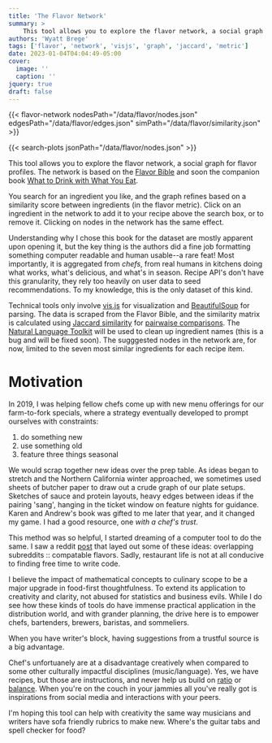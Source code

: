```yaml
---
title: 'The Flavor Network'
summary: >
    This tool allows you to explore the flavor network, a social graph for flavor profiles.  The network is based on the [Flavor Bible](https://karenandandrew.com/books/the-flavor-bible/) and soon the companion book [What to Drink with What You Eat](https://karenandandrew.com/books/what-to-drink-with-what-you-eat/).
authors: 'Wyatt Brege'
tags: ['flavor', 'network', 'visjs', 'graph', 'jaccard', 'metric']
date: 2023-01-04T04:04:49-05:00
cover:
  image: '' 
  caption: '' 
jquery: true
draft: false
---
```


{{< flavor-network 
  nodesPath="/data/flavor/nodes.json" 
  edgesPath="/data/flavor/edges.json"
  simPath="/data/flavor/similarity.json" >}}

{{< search-plots jsonPath="/data/flavor/nodes.json" >}}

This tool allows you to explore the flavor network, a social graph for flavor profiles.  The network is based on the [Flavor Bible](https://karenandandrew.com/books/the-flavor-bible/) and soon the companion book [What to Drink with What You Eat](https://karenandandrew.com/books/what-to-drink-with-what-you-eat/).

You search for an ingredient you like, and the graph refines based on a similarity score between ingredients (in the flavor metric).  Click on an ingredient in the network to add it to your recipe above the search box, or to remove it.  Clicking on nodes in the network has the same effect.

Understanding why I chose this book for the dataset are mostly apparent upon opening it, but the key thing is the authors did a fine job formatting something computer readable and human usable--a rare feat!  Most importantly, it is aggregated from *chefs*, from real humans in kitchens doing what works, what's delicious, and what's in season.  Recipe API's don't have this granularity, they rely too heavily on user data to seed recommendations.  To my knowledge, this is the only dataset of this kind.

Technical tools only involve [vis.js](https://visjs.org/) for visualization and [BeautifulSoup](https://www.crummy.com/software/BeautifulSoup/bs4/doc/) for parsing.  The data is scraped from the Flavor Bible, and the similarity matrix is calculated using [Jaccard similarity](https://en.wikipedia.org/wiki/Jaccard_index) for [pairwaise comparisons](https://en.wikipedia.org/wiki/Pairwise_comparison). The [Natural Language Toolkit](https://www.nltk.org/) will be used to clean up ingredient names (this is a bug and will be fixed soon).  The sugggested nodes in the network are, for now, limited to the seven most similar ingredients for each recipe item.  

# Motivation

In 2019, I was helping fellow chefs come up with new menu offerings for our farm-to-fork specials, where a strategy eventually developed to prompt ourselves with constraints:
1. do something new
2. use something old
3. feature three things seasonal

We would scrap together new ideas over the prep table.  As ideas began to stretch and the Northern California winter approached, we sometimes used sheets of butcher paper to draw out a crude graph of our plate setups.  Sketches of sauce and protein layouts, heavy edges between ideas if the pairing 'sang', hanging in the ticket window on feature nights for guidance. Karen and Andrew's book was gifted to me later that year, and it changed my game.  I had a good resource, one *with a chef's trust*.

This method was so helpful, I started dreaming of a computer tool to do the same. I saw a reddit [post](https://www.reddit.com/r/datasets/comments/3bxlg7/i_have_every_publicly_available_reddit_comment/) that layed out some of these ideas: overlapping subreddits :: compatable flavors.  Sadly, restaurant life is not at all conducive to finding free time to write code.

I believe the impact of mathematical concepts to culinary scope to be a major upgrade in food-first thoughtfulness.  To extend its application to creativity and clarity, not abused for statistics and business evils. While I do see how these kinds of tools do have immense practical application in the distribution world, and with grander planning, the drive here is to empower chefs, bartenders, brewers, baristas, and sommeliers.

When you have writer's block, having suggestions from a trustful source is a big advantage.

Chef's unfortuanely are at a disadvantage creatively when compared to some other culturally impactful disciplines (music/language).  Yes, we have recipes, but those are instructions, and never help us build on [ratio](https://ruhlman.com/ruhlmans-books/) or [balance](https://www.saltfatacidheat.com/).  When you're on the couch in your jammies all you've really got is inspirations from social media and interactions with your peers.  

I'm hoping this tool can help with creativity the same way musicians and writers have sofa friendly rubrics to make new.  Where's the guitar tabs and spell checker for food?

